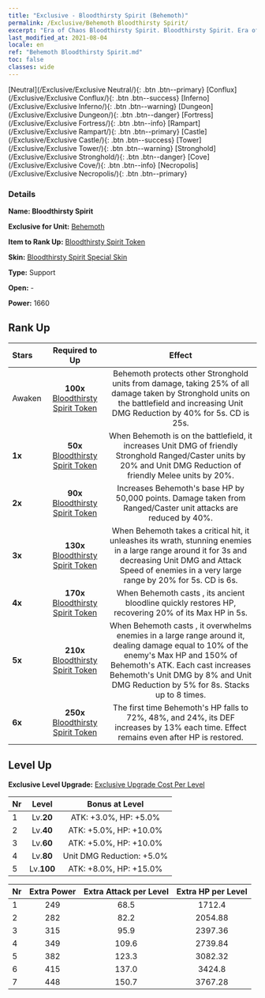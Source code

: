 ```yaml
---
title: "Exclusive - Bloodthirsty Spirit (Behemoth)"
permalink: /Exclusive/Behemoth Bloodthirsty Spirit/
excerpt: "Era of Chaos Bloodthirsty Spirit. Bloodthirsty Spirit. Era of Chaos Exclusive Bloodthirsty Spirit. Behemoth Exclusive."
last_modified_at: 2021-08-04
locale: en
ref: "Behemoth Bloodthirsty Spirit.md"
toc: false
classes: wide
---
```

 [Neutral](/Exclusive/Exclusive Neutral/){: .btn .btn--primary} [Conflux](/Exclusive/Exclusive Conflux/){: .btn .btn--success} [Inferno](/Exclusive/Exclusive Inferno/){: .btn .btn--warning} [Dungeon](/Exclusive/Exclusive Dungeon/){: .btn .btn--danger} [Fortress](/Exclusive/Exclusive Fortress/){: .btn .btn--info} [Rampart](/Exclusive/Exclusive Rampart/){: .btn .btn--primary} [Castle](/Exclusive/Exclusive Castle/){: .btn .btn--success} [Tower](/Exclusive/Exclusive Tower/){: .btn .btn--warning} [Stronghold](/Exclusive/Exclusive Stronghold/){: .btn .btn--danger} [Cove](/Exclusive/Exclusive Cove/){: .btn .btn--info} [Necropolis](/Exclusive/Exclusive Necropolis/){: .btn .btn--primary} 

### Details
 **Name: Bloodthirsty Spirit** 

 **Exclusive for Unit:** [Behemoth](/units/Behemoth/) 

 **Item to Rank Up:** [Bloodthirsty Spirit Token](/Items/con_982/)

 **Skin:** [Bloodthirsty Spirit Special Skin](/Items/con_650/)

 **Type:** Support

 **Open:** -

 **Power:** 1660

## Rank Up

  |     Stars    |  Required to Up | Effect |
  |:-------------|:---------------:|:---------------:|
  |  Awaken  | **100x** [Bloodthirsty Spirit Token](/Items/con_982/) | <Stronghold Spirit> Behemoth protects other Stronghold units from damage, taking 25% of all damage taken by Stronghold units on the battlefield and increasing Unit DMG Reduction by 40% for 5s. CD is 25s. |
  | **1x** <i class="fas fa-star"/> | **50x** [Bloodthirsty Spirit Token](/Items/con_982/) | When Behemoth is on the battlefield, it increases Unit DMG of friendly Stronghold Ranged/Caster units by 20% and Unit DMG Reduction of friendly Melee units by 20%. |
  | **2x** <i class="fas fa-star"/> | **90x** [Bloodthirsty Spirit Token](/Items/con_982/) | Increases Behemoth's base HP by 50,000 points. Damage taken from Ranged/Caster unit attacks are reduced by 40%. |
  | **3x** <i class="fas fa-star"/> | **130x** [Bloodthirsty Spirit Token](/Items/con_982/) | <Mighty Behemoth> When Behemoth takes a critical hit, it unleashes its wrath, stunning enemies in a large range around it for 3s and decreasing Unit DMG and Attack Speed of enemies in a very large range by 20% for 5s. CD is 6s. |
  | **4x** <i class="fas fa-star"/> | **170x** [Bloodthirsty Spirit Token](/Items/con_982/) | When Behemoth casts <Stronghold Spirit>, its ancient bloodline quickly restores HP, recovering 20% of its Max HP in 5s. |
  | **5x** <i class="fas fa-star"/> | **210x** [Bloodthirsty Spirit Token](/Items/con_982/) | When Behemoth casts <Mighty Behemoth>, it overwhelms enemies in a large range around it, dealing damage equal to 10% of the enemy's Max HP and 150% of Behemoth's ATK. Each <Mighty Behemoth> cast increases Behemoth's Unit DMG by 8% and Unit DMG Reduction by 5% for 8s. Stacks up to 8 times. |
  | **6x** <i class="fas fa-star"/> | **250x** [Bloodthirsty Spirit Token](/Items/con_982/) | <War Frenzy> The first time Behemoth's HP falls to 72%, 48%, and 24%, its DEF increases by 13% each time. Effect remains even after HP is restored. |


## Level Up
 **Exclusive Level Upgrade:** [Exclusive Upgrade Cost Per Level](/Exclusive/ExclusiveUpgradeCostPerLevel/)

  |  Nr  |   Level  | Bonus at Level |
  |:-----|:--------:|:--------------:|
  | 1 | Lv.**20** | ATK: +3.0%, HP: +5.0% |
  | 2 | Lv.**40** | ATK: +5.0%, HP: +10.0% |
  | 3 | Lv.**60** | ATK: +5.0%, HP: +10.0% |
  | 4 | Lv.**80** | Unit DMG Reduction: +5.0% |
  | 5 | Lv.**100** | ATK: +8.0%, HP: +15.0% |


  |  Nr  |  Extra Power | Extra Attack per Level | Extra HP per Level |
  |:-----|:--------:|:--------:|:--------:|
  | 1 | 249 | 68.5 | 1712.4 |
  | 2 | 282 | 82.2 | 2054.88 |
  | 3 | 315 | 95.9 | 2397.36 |
  | 4 | 349 | 109.6 | 2739.84 |
  | 5 | 382 | 123.3 | 3082.32 |
  | 6 | 415 | 137.0 | 3424.8 |
  | 7 | 448 | 150.7 | 3767.28 |


